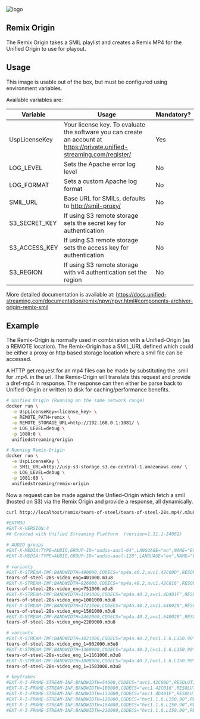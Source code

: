 ![logo](https://raw.githubusercontent.com/unifiedstreaming/origin/master/unifiedstreaming-logo-black.png)

Remix Origin
------------
The Remix Origin takes a SMIL playlist and creates a Remix MP4 for the Unified Origin to use for playout.

Usage
-----
This image is usable out of the box, but must be configured using environment variables.

Available variables are:

|Variable        |Usage   |Mandatory?|
|----------------|--------|----------|
|UspLicenseKey |Your license key. To evaluate the software you can create an account at <https://private.unified-streaming.com/register/>|Yes|
|LOG_LEVEL|Sets the Apache error log level|No|
|LOG_FORMAT|Sets a custom Apache log format|No|
|SMIL_URL|Base URL for SMILs, defaults to <http://smil-proxy/>|No|
|S3_SECRET_KEY|If using S3 remote storage sets the secret key for authentication|No|
|S3_ACCESS_KEY|If using S3 remote storage sets the access key for authentication|No|
|S3_REGION|If using S3 remote storage with v4 authentication set the region|No|

More detailed documentation is available at: <https://docs.unified-streaming.com/documentation/remix/npvr/npvr.html#components-archiver-origin-remix-smil>

Example
-------
The Remix-Origin is normally used in combination with a Unified-Origin (as a REMOTE location). The Remix-Origin has a SMIL_URL defined which could be either a proxy or http based storage location where a smil file can be accessed. 

A HTTP get request for an mp4 files can be made by substituting the .smil for .mp4. in the url. The Remix-Origin will translate this request and provide a dref-mp4 in response. The response can then either be parse back to Unified-Origin or written to disk for caching/performance benefits. 

```bash
# Unified Origin (Running on the same network range)
docker run \
  -e UspLicenseKey=<license_key> \
  -e REMOTE_PATH=remix \
  -e REMOTE_STORAGE_URL=http://192.168.0.1:1081/ \
  -e LOG_LEVEL=debug \
  -p 1080:0 \
  unifiedstreaming/origin

# Running Remix-Origin
docker run \
  -e UspLicenseKey \
  -e SMIL_URL=http://usp-s3-storage.s3.eu-central-1.amazonaws.com/ \
  -e LOG_LEVEL=debug \
  -p 1081:80 \
  unifiedstreaming/remix-origin
```

Now a request can be made against the Unfied-Origin which fetch a smil (hosted on S3) via the Remix Origin and provide a response, all dynamically. 
```bash
curl http://localhost/remix/tears-of-steel/tears-of-steel-28s.mp4/.m3u8

#EXTM3U
#EXT-X-VERSION:4
## Created with Unified Streaming Platform  (version=1.11.1-24062)

# AUDIO groups
#EXT-X-MEDIA:TYPE=AUDIO,GROUP-ID="audio-aacl-64",LANGUAGE="en",NAME="English",DEFAULT=YES,AUTOSELECT=YES,CHANNELS="2",URI="tears-of-steel-28s-audio_eng=64000.m3u8"
#EXT-X-MEDIA:TYPE=AUDIO,GROUP-ID="audio-aacl-128",LANGUAGE="en",NAME="English",DEFAULT=YES,AUTOSELECT=YES,CHANNELS="2",URI="tears-of-steel-28s-audio_eng=128000.m3u8"

# variants
#EXT-X-STREAM-INF:BANDWIDTH=490000,CODECS="mp4a.40.2,avc1.42C00D",RESOLUTION=224x100,FRAME-RATE=24,AUDIO="audio-aacl-64",CLOSED-CAPTIONS=NONE
tears-of-steel-28s-video_eng=401000.m3u8
#EXT-X-STREAM-INF:BANDWIDTH=926000,CODECS="mp4a.40.2,avc1.42C016",RESOLUTION=448x200,FRAME-RATE=24,AUDIO="audio-aacl-128",CLOSED-CAPTIONS=NONE
tears-of-steel-28s-video_eng=751000.m3u8
#EXT-X-STREAM-INF:BANDWIDTH=1191000,CODECS="mp4a.40.2,avc1.4D401F",RESOLUTION=784x350,FRAME-RATE=24,AUDIO="audio-aacl-128",CLOSED-CAPTIONS=NONE
tears-of-steel-28s-video_eng=1001000.m3u8
#EXT-X-STREAM-INF:BANDWIDTH=1721000,CODECS="mp4a.40.2,avc1.640028",RESOLUTION=1680x750,FRAME-RATE=24,VIDEO-RANGE=SDR,AUDIO="audio-aacl-128",CLOSED-CAPTIONS=NONE
tears-of-steel-28s-video_eng=1501000.m3u8
#EXT-X-STREAM-INF:BANDWIDTH=2462000,CODECS="mp4a.40.2,avc1.640028",RESOLUTION=1680x750,FRAME-RATE=24,VIDEO-RANGE=SDR,AUDIO="audio-aacl-128",CLOSED-CAPTIONS=NONE
tears-of-steel-28s-video_eng=2200000.m3u8

# variants
#EXT-X-STREAM-INF:BANDWIDTH=1021000,CODECS="mp4a.40.2,hvc1.1.6.L150.90",RESOLUTION=1680x750,FRAME-RATE=24,VIDEO-RANGE=SDR,AUDIO="audio-aacl-64",CLOSED-CAPTIONS=NONE
tears-of-steel-28s-video_eng_1=902000.m3u8
#EXT-X-STREAM-INF:BANDWIDTH=1360000,CODECS="mp4a.40.2,hvc1.1.6.L150.90",RESOLUTION=2576x1150,FRAME-RATE=24,VIDEO-RANGE=SDR,AUDIO="audio-aacl-128",CLOSED-CAPTIONS=NONE
tears-of-steel-28s-video_eng_1=1161000.m3u8
#EXT-X-STREAM-INF:BANDWIDTH=1808000,CODECS="mp4a.40.2,hvc1.1.6.L150.90",RESOLUTION=3360x1500,FRAME-RATE=24,VIDEO-RANGE=SDR,AUDIO="audio-aacl-128",CLOSED-CAPTIONS=NONE
tears-of-steel-28s-video_eng_1=1583000.m3u8

# keyframes
#EXT-X-I-FRAME-STREAM-INF:BANDWIDTH=54000,CODECS="avc1.42C00D",RESOLUTION=224x100,URI="keyframes/tears-of-steel-28s-video_eng=401000.m3u8"
#EXT-X-I-FRAME-STREAM-INF:BANDWIDTH=100000,CODECS="avc1.42C016",RESOLUTION=448x200,URI="keyframes/tears-of-steel-28s-video_eng=751000.m3u8"
#EXT-X-I-FRAME-STREAM-INF:BANDWIDTH=133000,CODECS="avc1.4D401F",RESOLUTION=784x350,URI="keyframes/tears-of-steel-28s-video_eng=1001000.m3u8"
#EXT-X-I-FRAME-STREAM-INF:BANDWIDTH=120000,CODECS="hvc1.1.6.L150.90",RESOLUTION=1680x750,VIDEO-RANGE=SDR,URI="keyframes/tears-of-steel-28s-video_eng_1=902000.m3u8"
#EXT-X-I-FRAME-STREAM-INF:BANDWIDTH=154000,CODECS="hvc1.1.6.L150.90",RESOLUTION=2576x1150,VIDEO-RANGE=SDR,URI="keyframes/tears-of-steel-28s-video_eng_1=1161000.m3u8"
#EXT-X-I-FRAME-STREAM-INF:BANDWIDTH=210000,CODECS="hvc1.1.6.L150.90",RESOLUTION=3360x1500,VIDEO-RANGE=SDR,URI="keyframes/tears-of-steel-28s-video_eng_1=1583000.m3u8"
```
